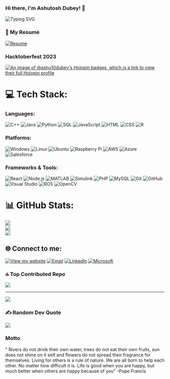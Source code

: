 ### Hi there, I'm Ashutosh Dubey! 👋
![Typing SVG](https://readme-typing-svg.herokuapp.com?color=%2336BCF7&lines=Undergraduate+in+Computer+Science;at+VIT+Chennai,passionate+about;Software+Development,Cloud+Tech,;+Data+Science+and+Open-Source.;Always+Learning!✌️)
### 📄 My Resume
[![Resume](https://img.shields.io/badge/Resume-Download-brightgreen)](https://drive.google.com/file/d/1aszzUeMhYBRugN7p_cPWkZAg1hXKvQyi/view?usp=sharing)
### Hacktoberfest 2023
[![An image of @ashu10dubey's Holopin badges, which is a link to view their full Holopin profile](https://holopin.me/ashu10dubey)](https://holopin.io/@ashu10dubey)

# 💻 Tech Stack:
### **Languages:**
![C++](https://img.shields.io/badge/c++-%2300599C.svg?style=plastic&logo=c%2B%2B&logoColor=white) ![Java](https://img.shields.io/badge/Java-%23ED8B00.svg?style=plastic&logo=java&logoColor=white) ![Python](https://img.shields.io/badge/python-3670A0?style=plastic&logo=python&logoColor=ffdd54) ![SQL](https://img.shields.io/badge/SQL-4479A1?style=plastic&logo=MySQL&logoColor=white) ![JavaScript](https://img.shields.io/badge/JavaScript-F7DF1E?style=plastic&logo=javascript&logoColor=black) ![HTML](https://img.shields.io/badge/HTML5-E34F26?style=plastic&logo=html5&logoColor=white) ![CSS](https://img.shields.io/badge/CSS3-1572B6?style=plastic&logo=css3&logoColor=white) ![R](https://img.shields.io/badge/R-276DC3?style=plastic&logo=r&logoColor=white)
### **Platforms:**
![Windows](https://img.shields.io/badge/Windows-0078D6?style=plastic&logo=windows&logoColor=white) ![Linux](https://img.shields.io/badge/Linux-FCC624?style=plastic&logo=linux&logoColor=black) ![Ubuntu](https://img.shields.io/badge/Ubuntu-E95420?style=plastic&logo=ubuntu&logoColor=white) ![Raspberry Pi](https://img.shields.io/badge/Raspberry%20Pi-A22846?style=plastic&logo=raspberry-pi&logoColor=white) ![AWS](https://img.shields.io/badge/AWS-%23FF9900.svg?style=plastic&logo=amazon-aws&logoColor=white) ![Azure](https://img.shields.io/badge/Azure-%230072C6.svg?style=plastic&logo=microsoftazure&logoColor=white) ![Salesforce](https://img.shields.io/badge/Salesforce-00A1E0?style=plastic&logo=salesforce&logoColor=white)
### **Frameworks & Tools:**
![React](https://img.shields.io/badge/React-20232A?style=plastic&logo=react&logoColor=61DAFB) ![Node.js](https://img.shields.io/badge/Node.js-339933?style=plastic&logo=nodedotjs&logoColor=white) ![MATLAB](https://img.shields.io/badge/MATLAB-0076A8?style=plastic&logo=mathworks&logoColor=white) ![Simulink](https://img.shields.io/badge/Simulink-0076A8?style=plastic&logo=mathworks&logoColor=white) ![PHP](https://img.shields.io/badge/PHP-777BB4?style=plastic&logo=php&logoColor=white) ![MySQL](https://img.shields.io/badge/MySQL-4479A1?style=plastic&logo=mysql&logoColor=white) ![Git](https://img.shields.io/badge/Git-F05032?style=plastic&logo=git&logoColor=white) ![GitHub](https://img.shields.io/badge/GitHub-181717?style=plastic&logo=github&logoColor=white) ![Visual Studio](https://img.shields.io/badge/Visual_Studio-5C2D91?style=plastic&logo=visual%20studio&logoColor=white) ![ROS](https://img.shields.io/badge/ROS-22314E?style=plastic&logo=ros&logoColor=white) ![OpenCV](https://img.shields.io/badge/OpenCV-5C3EE8?style=plastic&logo=opencv&logoColor=white)

# 📊 GitHub Stats:
![](https://github-readme-stats.vercel.app/api?username=ashu10dubey&theme=slateorange&hide_border=false&include_all_commits=false&count_private=true)<br/>
![](https://github-readme-streak-stats.herokuapp.com/?user=ashu10dubey&theme=slateorange&hide_border=false)<br/>
![](https://github-readme-stats.vercel.app/api/top-langs/?username=ashu10dubey&theme=slateorange&hide_border=false&include_all_commits=false&count_private=true&layout=compact)

## 🌐 Connect to me:
[![View my website](https://img.shields.io/badge/View_my_website-%230077B5.svg?style=plastic)](https://ashutoshdubey.co/)
[![Email](https://img.shields.io/badge/Email-D14836?style=plastic&logo=gmail&logoColor=white)](mailto:ashutoshdubey9794@gmail.com)
[![LinkedIn](https://img.shields.io/badge/LinkedIn-%230077B5.svg?logo=linkedin&logoColor=white)](https://www.linkedin.com/in/ashutoshdubey10)
[![Microsoft](https://img.shields.io/badge/Microsoft-%23B92B27.svg?logo=Microsoft&logoColor=Blue)](https://learn.microsoft.com/en-us/users/ashutoshdubey-8842/credentials/614e7cdaaa0987e9?wt.mc_id=studentamb_331542)

### 🔝 Top Contributed Repo
![](https://github-contributor-stats.vercel.app/api?username=ashu10dubey&limit=5&theme=nord&combine_all_yearly_contributions=true)

---
[![](https://visitcount.itsvg.in/api?id=ashu10dubey&icon=5&color=6)](https://visitcount.itsvg.in)


### ✍️ Random Dev Quote
![](https://quotes-github-readme.vercel.app/api?type=vetical&theme=tokyonight)

### Motto
" Rivers do not drink their own water, trees do not eat their own fruits, sun does not shine on it self and flowers do not spread their fragrance for themselves. Living for others is a rule of nature. We are all born to help each other. No matter how difficult it is. Life is good when you are happy, but much better when others are happy because of you" -Pope Francis

<!-- Proudly created with GPRM ( https://gprm.itsvg.in ) -->
